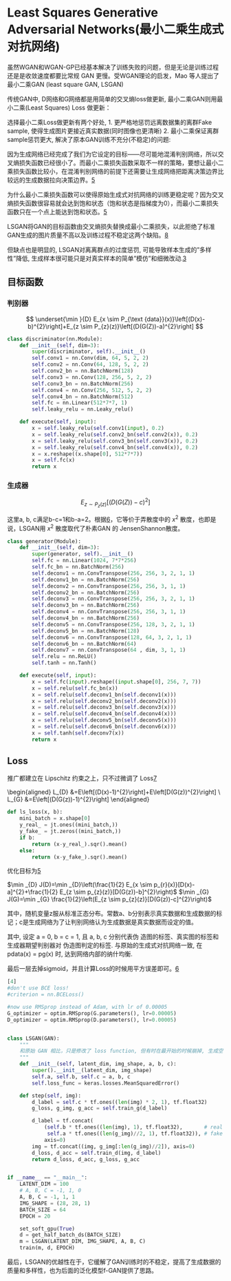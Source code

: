 

<!--
 * @version:
 * @Author:  StevenJokess https://github.com/StevenJokess
 * @Date: 2020-10-17 17:21:21
 * @LastEditors:  StevenJokess https://github.com/StevenJokess
 * @LastEditTime: 2020-12-30 18:47:40
 * @Description:
 * @TODO::
 * @Reference:
-->
# Least Squares Generative Adversarial Networks(最小二乘生成式对抗网络)

虽然WGAN和WGAN-GP已经基本解决了训练失败的问题，但是无论是训练过程还是是收敛速度都要比常规 GAN 更慢。受WGAN理论的启发，Mao 等人提出了最小二乘GAN (least square GAN, LSGAN)

传统GAN中, D网络和G网络都是用简单的交叉熵loss做更新, 最小二乘GAN则用最小二乘(Least Squares) Loss 做更新：

选择最小二乘Loss做更新有两个好处, 1. 更严格地惩罚远离数据集的离群Fake sample, 使得生成图片更接近真实数据(同时图像也更清晰) 2. 最小二乘保证离群sample惩罚更大, 解决了原本GAN训练不充分(不稳定)的问题:

因为生成网络已经完成了我们为它设定的目标——尽可能地混淆判别网络，所以交叉熵损失函数已经很小了。而最小二乘损失函数采取不一样的策略，要想让最小二乘损失函数比较小，在混淆判别网络的前提下还需要让生成网络把距离决策边界比较远的生成数据拉向决策边界。[5]

为什么最小二乘损失函数可以使得原始生成式对抗网络的训练更稳定呢？因为交叉熵损失函数很容易就会达到饱和状态（饱和状态是指梯度为0），而最小二乘损失函数只在一个点上能达到饱和状态。[5]

LSGAN将GAN的目标函数由交叉熵损失替换成最小二乘损失，以此拒绝了标准GAN生成的图片质量不高以及训练过程不稳定这两个缺陷。[8]

但缺点也是明显的, LSGAN对离离群点的过度惩罚, 可能导致样本生成的”多样性”降低, 生成样本很可能只是对真实样本的简单”模仿”和细微改动.[3]

## 目标函数
### 判别器


$$
\underset{\min }{D} E_{x \sim P_{\text {data}}(x)}\left[(D(x)-b)^{2}\right]+E_{z \sim P_{z}(z)}\left[(D(G(Z))-a)^{2}\right]
$$

```py
class discriminator(nn.Module):
    def __init__(self, dim=3):
        super(discriminator, self).__init__()
        self.conv1 = nn.Conv(dim, 64, 5, 2, 2)
        self.conv2 = nn.Conv(64, 128, 5, 2, 2)
        self.conv2_bn = nn.BatchNorm(128)
        self.conv3 = nn.Conv(128, 256, 5, 2, 2)
        self.conv3_bn = nn.BatchNorm(256)
        self.conv4 = nn.Conv(256, 512, 5, 2, 2)
        self.conv4_bn = nn.BatchNorm(512)
        self.fc = nn.Linear(512*7*7, 1)
        self.leaky_relu = nn.Leaky_relu()

    def execute(self, input):
        x = self.leaky_relu(self.conv1(input), 0.2)
        x = self.leaky_relu(self.conv2_bn(self.conv2(x)), 0.2)
        x = self.leaky_relu(self.conv3_bn(self.conv3(x)), 0.2)
        x = self.leaky_relu(self.conv4_bn(self.conv4(x)), 0.2)
        x = x.reshape((x.shape[0], 512*7*7))
        x = self.fc(x)
        return x
```

### 生成器

$$
E_{z \sim P_{z}(z)}\left[(D(G(Z))-c)^{2}\right]
$$

这里a, b, c满足b-c=1和b-a=2。根据[6]，它等价于弄散度中的 $x^{2}$ 散度，也即是说，LSGAN用 $x^{2}$ 散度取代了朴素GAN 的 JensenShannon散度。

```py
class generator(Module):
    def __init__(self, dim=3):
        super(generator, self).__init__()
        self.fc = nn.Linear(1024, 7*7*256)
        self.fc_bn = nn.BatchNorm(256)
        self.deconv1 = nn.ConvTranspose(256, 256, 3, 2, 1, 1)
        self.deconv1_bn = nn.BatchNorm(256)
        self.deconv2 = nn.ConvTranspose(256, 256, 3, 1, 1)
        self.deconv2_bn = nn.BatchNorm(256)
        self.deconv3 = nn.ConvTranspose(256, 256, 3, 2, 1, 1)
        self.deconv3_bn = nn.BatchNorm(256)
        self.deconv4 = nn.ConvTranspose(256, 256, 3, 1, 1)
        self.deconv4_bn = nn.BatchNorm(256)
        self.deconv5 = nn.ConvTranspose(256, 128, 3, 2, 1, 1)
        self.deconv5_bn = nn.BatchNorm(128)
        self.deconv6 = nn.ConvTranspose(128, 64, 3, 2, 1, 1)
        self.deconv6_bn = nn.BatchNorm(64)
        self.deconv7 = nn.ConvTranspose(64 , dim, 3, 1, 1)
        self.relu = nn.ReLU()
        self.tanh = nn.Tanh()

    def execute(self, input):
        x = self.fc(input).reshape((input.shape[0], 256, 7, 7))
        x = self.relu(self.fc_bn(x))
        x = self.relu(self.deconv1_bn(self.deconv1(x)))
        x = self.relu(self.deconv2_bn(self.deconv2(x)))
        x = self.relu(self.deconv3_bn(self.deconv3(x)))
        x = self.relu(self.deconv4_bn(self.deconv4(x)))
        x = self.relu(self.deconv5_bn(self.deconv5(x)))
        x = self.relu(self.deconv6_bn(self.deconv6(x)))
        x = self.tanh(self.deconv7(x))
        return x
```

## Loss

推广都建立在 Lipschitz 约束之上，只不过微调了 Loss[7]


\begin{aligned}
L_{D} &=E\left[(D(x)-1)^{2}\right]+E\left[D(G(z))^{2}\right] \\
L_{G} &=E\left[(D(G(z))-1)^{2}\right]
\end{aligned}

```py
def ls_loss(x, b):
    mini_batch = x.shape[0]
    y_real_ = jt.ones((mini_batch,))
    y_fake_ = jt.zeros((mini_batch,))
    if b:
        return (x-y_real_).sqr().mean()
    else:
        return (x-y_fake_).sqr().mean()
```

优化目标为[5]


$\min _{D} J(D)=\min _{D}\left(\frac{1}{2} E_{x \sim p_{r}(x)}[D(x)-a]^{2}+\frac{1}{2} E_{z \sim p_{z}(z)}[D(G(z))-b]^{2}\right)$
$\min _{G} J(G)=\min _{G} \frac{1}{2}\left(E_{z \sim p_{z}(z)}[D(G(z))-c]^{2}\right)$

其中，随机变量z服从标准正态分布。常数a、b分别表示真实数据和生成数据的标记；c是生成网络为了让判别网络认为生成数据是真实数据而设定的值。

其中, 设定 a = 0, b = c = 1, 且 a, b, c 分别代表伪 造图的标签、真实图的标签和生成器期望判别器对 伪造图判定的标签. 与原始的生成式对抗网络一致, 在 pdata(x) = pg(x) 时, 达到网络内部的纳什均衡.

最后一层去掉sigmoid，并且计算Loss的时候用平方误差即可。[6]

```py
[4]
#don't use BCE loss!
#criterion = nn.BCELoss()

#now use RMSprop instead of Adam, with lr of 0.00005
G_optimizer = optim.RMSprop(G.parameters(), lr=0.00005)
D_optimizer = optim.RMSprop(D.parameters(), lr=0.00005)


class LSGAN(GAN):
    """
    和原始 GAN 相比，只是修改了 loss function, 但有时在最开始的时候崩掉, 生成空白
    """
    def __init__(self, latent_dim, img_shape, a, b, c):
        super().__init__(latent_dim, img_shape)
        self.a, self.b, self.c = a, b, c
        self.loss_func = keras.losses.MeanSquaredError()

    def step(self, img):
        d_label = self.c * tf.ones((len(img) * 2, 1), tf.float32)
        g_loss, g_img, g_acc = self.train_g(d_label)

        d_label = tf.concat(
            (self.b * tf.ones((len(img), 1), tf.float32),       # real
             self.a * tf.ones((len(g_img)//2, 1), tf.float32)), # fake
            axis=0)
        img = tf.concat((img, g_img[:len(g_img)//2]), axis=0)
        d_loss, d_acc = self.train_d(img, d_label)
        return d_loss, d_acc, g_loss, g_acc


if __name__ == "__main__":
    LATENT_DIM = 100
    # A, B, C = -1, 1, 0
    A, B, C = -1, 1, 1
    IMG_SHAPE = (28, 28, 1)
    BATCH_SIZE = 64
    EPOCH = 20

    set_soft_gpu(True)
    d = get_half_batch_ds(BATCH_SIZE)
    m = LSGAN(LATENT_DIM, IMG_SHAPE, A, B, C)
    train(m, d, EPOCH)
```



最后，LSGAN的优越性在于，它缓解了GAN训练时的不稳定，提高了生成数据的质量和多样性，也为后面的泛化模型f-GAN提供了思路。

[1]: https://arxiv.org/pdf/1611.04076.pdf
[2]: https://github.com/MorvanZhou/mnistGANs/blob/main/lsgan.py
[3]: http://nooverfit.com/wp/%E7%8B%AC%E5%AE%B6%EF%BD%9Cgan%E5%A4%A7%E7%9B%98%E7%82%B9%EF%BC%8C%E8%81%8A%E8%81%8A%E8%BF%99%E4%BA%9B%E5%B9%B4%E7%9A%84%E7%94%9F%E6%88%90%E5%AF%B9%E6%8A%97%E7%BD%91%E7%BB%9C-lsgan-wgan-cgan-info/
[4]: https://github.com/bentrevett/pytorch-generative-models/blob/master/3%20-%20LSGAN.ipynb
[5]: https://weread.qq.com/web/reader/d7032cd072021a59d7038afk28d32de024d28dd2c795c7f
[6]: https://github.com/scutan90/DeepLearning-500-questions/blob/master/ch07_%E7%94%9F%E6%88%90%E5%AF%B9%E6%8A%97%E7%BD%91%E7%BB%9C(GAN)/ch7.md
[7]: https://mp.weixin.qq.com/s?__biz=MzIwMTc4ODE0Mw==&mid=2247484880&idx=1&sn=4b2e976cc715c9fe2d022ff6923879a8&chksm=96e9da50a19e5346307b54f5ce172e355ccaba890aa157ce50fda68eeaccba6ea05425f6ad76&scene=21#wechat_redirect
[8]: https://github.com/Jittor/jittor/blob/master/notebook/LSGAN.src.md
